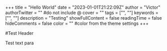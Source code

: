 +++
title = "Hello World"
date = "2023-01-01T21:22:09Z"
author = "Victor"
authorTwitter = "" #do not include @
cover = ""
tags = ["", ""]
keywords = ["", ""]
description = "Testing"
showFullContent = false
readingTime = false
hideComments = false
color = "" #color from the theme settings
+++

#Test Header

Test text para
